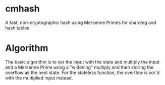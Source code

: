 # cmhash
A fast, non-cryptographic hash using Mersenne Primes for sharding and hash tables

# Algorithm
The basic algorithm is to xor the input with the state and multiply the input and a Mersenne Prime using a "widening" multiply and then storing the overflow as the next state. For the stateless function, the overflow is xor'd with the multiplied input instead.
